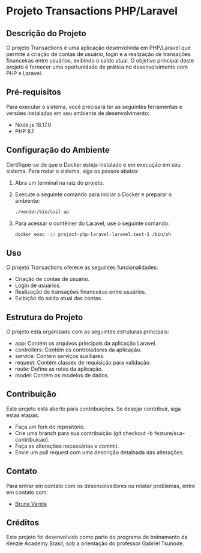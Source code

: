 # Projeto Transactions PHP/Laravel

## Descrição do Projeto

O projeto Transactions é uma aplicação desenvolvida em PHP/Laravel que permite a criação de contas de usuário, login e a realização de transações financeiras entre usuários, exibindo o saldo atual. O objetivo principal deste projeto é fornecer uma oportunidade de prática no desenvolvimento com PHP e Laravel.

## Pré-requisitos

Para executar o sistema, você precisará ter as seguintes ferramentas e versões instaladas em seu ambiente de desenvolvimento:

- Node.js 18.17.0
- PHP 8.1

## Configuração do Ambiente

Certifique-se de que o Docker esteja instalado e em execução em seu sistema. Para rodar o sistema, siga os passos abaixo:

1. Abra um terminal na raiz do projeto.

2. Execute o seguinte comando para iniciar o Docker e preparar o ambiente:

   ```bash
   ./vendor/bin/sail up
3. Para acessar o contêiner do Laravel, use o seguinte comando:

   ```bash
   docker exec -it project-php-laravel-laravel.test-1 /bin/sh
   
## Uso
O projeto Transactions oferece as seguintes funcionalidades:

- Criação de contas de usuário.
- Login de usuários.
- Realização de transações financeiras entre usuários.
- Exibição do saldo atual das contas.

## Estrutura do Projeto
O projeto está organizado com as seguintes estruturas principais:

- app: Contém os arquivos principais da aplicação Laravel.
- controllers: Contém os controladores da aplicação.
- service: Contém serviços auxiliares.
- request: Contém classes de requisição para validação.
- route: Define as rotas da aplicação.
- model: Contém os modelos de dados.
  
## Contribuição

Este projeto está aberto para contribuições. Se desejar contribuir, siga estas etapas:

- Faça um fork do repositório.
- Crie uma branch para sua contribuição (git checkout -b feature/sua-contribuicao).
- Faça as alterações necessárias e commit.
- Envie um pull request com uma descrição detalhada das alterações.

## Contato
Para entrar em contato com os desenvolvedores ou relatar problemas, entre em contato com:

- [Bruna Varela](brunavarela1@hotmail.com)

## Créditos
Este projeto foi desenvolvido como parte do programa de treinamento da Kenzie Academy Brasil, sob a orientação do professor Gabriel Tsunode.
